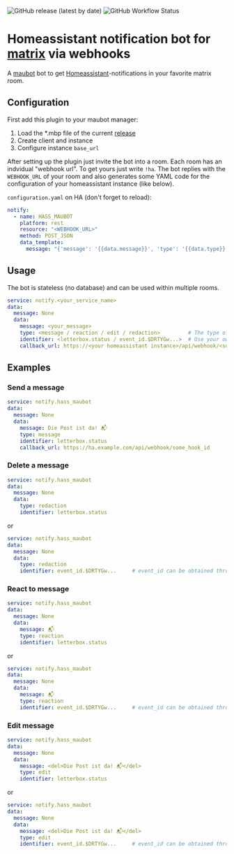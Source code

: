 ![GitHub release (latest by date)](https://img.shields.io/github/v/release/v411e/hasswebhookbot)
![GitHub Workflow Status](https://img.shields.io/github/workflow/status/v411e/hasswebhookbot/CI?label=maubot%20package%20build)

# Homeassistant notification bot for [matrix](https://matrix.org/) via webhooks
A [maubot](https://github.com/maubot) bot to get [Homeassistant](https://github.com/home-assistant)-notifications in your favorite matrix room.

## Configuration
First add this plugin to your maubot manager:
1. Load the *.mbp file of the current [release](https://github.com/v411e/hasswebhookbot/releases)
2. Create client and instance
3. Configure instance `base_url`

After setting up the plugin just invite the bot into a room. Each room has an indvidual "webhook url". To get yours just write `!ha`. The bot replies with the `WEBHOOK_URL` of your room and also generates some YAML code for the configuration of your homeassistant instance (like below).

`configuration.yaml` on HA (don't forget to reload):
```yaml
notify:
  - name: HASS_MAUBOT
    platform: rest
    resource: "<WEBHOOK_URL>"
    method: POST_JSON
    data_template:
      message: "{'message': '{{data.message}}', 'type': '{{data.type}}', 'identifier': '{{data.identifier}}', 'callback_url': '{{data.callback_url}}'}"
```

## Usage
The bot is stateless (no database) and can be used within multiple rooms.
```yaml
service: notify.<your_service_name>
data:
  message: None
  data:
    message: <your_message>
    type: <message / reaction / edit / redaction>         # The type of action
    identifier: <letterbox.status / event_id.$DRTYGw...>  # Use your own identifier (#1) or reference an event_id (#2)
    callback_url: https://<your homeassistant instance>/api/webhook/<some_hook_id>  # Optional: Get a callback with entity_id of sent message
```

## Examples
### Send a message
```yaml
service: notify.hass_maubot
data:
  message: None
  data:
    message: Die Post ist da! 📬
    type: message
    identifier: letterbox.status
    callback_url: https://ha.example.com/api/webhook/some_hook_id
```
### Delete a message
```yaml
service: notify.hass_maubot
data:
  message: None
  data:
    type: redaction
    identifier: letterbox.status
```
or
```yaml
service: notify.hass_maubot
data:
  message: None
  data:
    type: redaction
    identifier: event_id.$DRTYGw...     # event_id can be obtained through callback
```
### React to message
```yaml
service: notify.hass_maubot
data:
  message: None
  data:
    message: 📬
    type: reaction
    identifier: letterbox.status
```
or
```yaml
service: notify.hass_maubot
data:
  message: None
  data:
    message: 📬
    type: reaction
    identifier: event_id.$DRTYGw...     # event_id can be obtained through callback
```
### Edit message
```yaml
service: notify.hass_maubot
data:
  message: None
  data:
    message: <del>Die Post ist da! 📬</del>
    type: edit
    identifier: letterbox.status
```
or
```yaml
service: notify.hass_maubot
data:
  message: None
  data:
    message: <del>Die Post ist da! 📬</del>
    type: edit
    identifier: event_id.$DRTYGw...     # event_id can be obtained through callback
```
